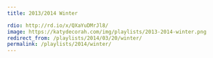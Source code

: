 ```yaml
---
title: 2013/2014 Winter

rdio: http://rd.io/x/QXaYuDMrJl8/
image: https://katydecorah.com/img/playlists/2013-2014-winter.png
redirect_from: /playlists/2014/03/20/winter/
permalink: /playlists/2014/winter/
---
```


